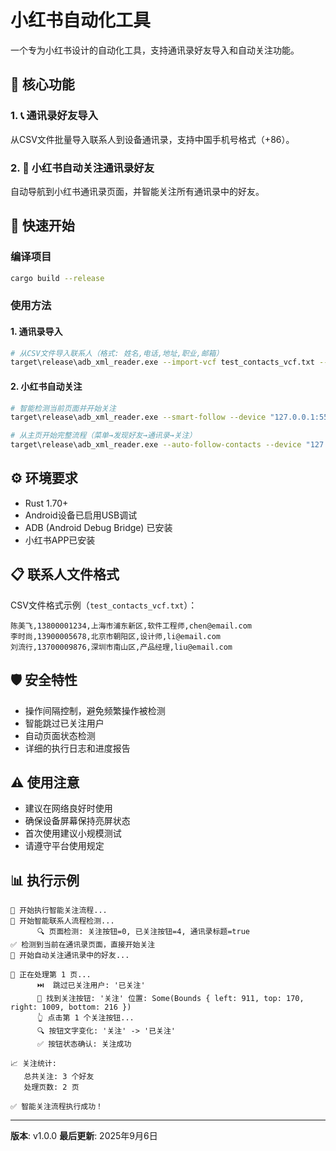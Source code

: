 # 小红书自动化工具

一个专为小红书设计的自动化工具，支持通讯录好友导入和自动关注功能。

## 🎯 核心功能

### 1. 📞 通讯录好友导入
从CSV文件批量导入联系人到设备通讯录，支持中国手机号格式（+86）。

### 2. 🤖 小红书自动关注通讯录好友
自动导航到小红书通讯录页面，并智能关注所有通讯录中的好友。

## 🚀 快速开始

### 编译项目
```bash
cargo build --release
```

### 使用方法

#### 1. 通讯录导入
```bash
# 从CSV文件导入联系人（格式: 姓名,电话,地址,职业,邮箱）
target\release\adb_xml_reader.exe --import-vcf test_contacts_vcf.txt --device "127.0.0.1:5555"
```

#### 2. 小红书自动关注
```bash
# 智能检测当前页面并开始关注
target\release\adb_xml_reader.exe --smart-follow --device "127.0.0.1:5555"

# 从主页开始完整流程（菜单→发现好友→通讯录→关注）
target\release\adb_xml_reader.exe --auto-follow-contacts --device "127.0.0.1:5555"
```

## ⚙️ 环境要求

- Rust 1.70+
- Android设备已启用USB调试
- ADB (Android Debug Bridge) 已安装
- 小红书APP已安装

## 📋 联系人文件格式

CSV文件格式示例（`test_contacts_vcf.txt`）：
```
陈美飞,13800001234,上海市浦东新区,软件工程师,chen@email.com
李时尚,13900005678,北京市朝阳区,设计师,li@email.com
刘流行,13700009876,深圳市南山区,产品经理,liu@email.com
```

## 🛡️ 安全特性

- 操作间隔控制，避免频繁操作被检测
- 智能跳过已关注用户
- 自动页面状态检测
- 详细的执行日志和进度报告

## ⚠️ 使用注意

- 建议在网络良好时使用
- 确保设备屏幕保持亮屏状态
- 首次使用建议小规模测试
- 请遵守平台使用规定

## 📊 执行示例

```
🧠 开始执行智能关注流程...
🧠 开始智能联系人流程检测...
      🔍 页面检测: 关注按钮=0, 已关注按钮=4, 通讯录标题=true
✅ 检测到当前在通讯录页面，直接开始关注
🤖 开始自动关注通讯录中的好友...

📄 正在处理第 1 页...
      ⏭️  跳过已关注用户: '已关注'
      🎯 找到关注按钮: '关注' 位置: Some(Bounds { left: 911, top: 170, right: 1009, bottom: 216 })
      👆 点击第 1 个关注按钮...
      🔍 按钮文字变化: '关注' -> '已关注'
      ✅ 按钮状态确认: 关注成功

📈 关注统计:
   总共关注: 3 个好友
   处理页数: 2 页

✅ 智能关注流程执行成功！
```

---

**版本**: v1.0.0
**最后更新**: 2025年9月6日
